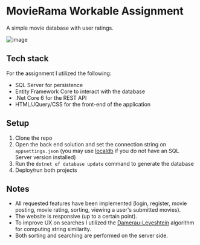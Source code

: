 # MovieRama Workable Assignment
A simple movie database with user ratings.

![image](https://user-images.githubusercontent.com/92690251/191573668-fb8ea589-db60-4c27-8032-d547743ea4d9.png)

## Tech stack
For the assignment I utilized the following:
* SQL Server for persistence
* Entity Framework Core to interact with the database
* .Net Core 6 for the REST API 
* HTML/JQuery/CSS for the front-end of the application

## Setup
1. Clone the repo
2. Open the back end solution and set the connection string on `appsettings.json` (you may use [localdb](https://stackoverflow.com/a/21565688) if you do not have an SQL Server version installed)
3. Run the `dotnet ef database update` command to generate the database
4. Deploy/run both projects

## Notes
* All requested features have been implemented (login, register, movie posting, movie rating, sorting, viewing a user's submitted movies).
* The website is responsive (up to a certain point).
* To improve UX on searches I utilized the [Damerau-Leveshtein](https://en.wikipedia.org/wiki/Damerau%E2%80%93Levenshtein_distance) algorithm for computing string similarity.
* Both sorting and searching are performed on the server side.
